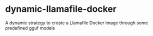 # dynamic-llamafile-docker
A dynamic strategy to create a Llamafile Docker image through some predefined gguf models
